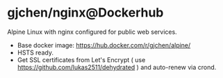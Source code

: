 # gjchen/nginx@Dockerhub
Alpine Linux with nginx configured for public web services.
* Base docker image: https://hub.docker.com/r/gjchen/alpine/
* HSTS ready.
* Get SSL certificates from Let's Encrypt ( use https://github.com/lukas2511/dehydrated ) and auto-renew via crond.
